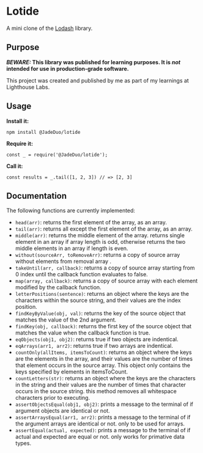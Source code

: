 # Lotide

A mini clone of the [Lodash](https://lodash.com) library.

## Purpose

**_BEWARE:_ This library was published for learning purposes. It is _not_ intended for use in production-grade software.**

This project was created and published by me as part of my learnings at Lighthouse Labs. 

## Usage

**Install it:**

`npm install @JadeDuo/lotide`

**Require it:**

`const _ = require('@JadeDuo/lotide');`

**Call it:**

`const results = _.tail([1, 2, 3]) // => [2, 3]`

## Documentation

The following functions are currently implemented:

* `head(arr)`: returns the first element of the array, as an array.
* `tail(arr)`: returns all except the first element of the array, as an array.
* `middle(arr)`: returns the middle element of the array. returns single element in an array if array length is odd, otherwise returns the two middle elements in an array if length is even.
* `without(sourceArr, toRemoveArr)`: returns a copy of source array without elements from removal array .
* `takeUntil(arr, callback)`: returns a copy of source array starting from 0 index until the callback function evaluates to false.
* `map(array, callback)`: returns a copy of source array with each element modified by the callback function. 
* `letterPositions(sentence)`: returns an object where the keys are the characters within the source string, and their values are the index position.
* `findKeyByValue(obj, val)`: returns the key of the source object that matches the value of the 2nd argument.
* `findKey(obj, callback)`: returns the first key of the source object that matches the value when the callback function is true.
* `eqObjects(obj1, obj2)`: returns true if two objects are indentical.
* `eqArrays(arr1, arr2)`: returns true if two arrays are indentical.
* `countOnly(allItems, itemsToCount)`: returns an object where the keys are the elements in the array, and their values are the number of times that element occurs in the source array. This object only contains the keys specified by elements in itemsToCount.
* `countLetters(str)`: returns an object where the keys are the characters in the string and their values are the number of times that character occurs in the source string. this method removes all whitespace characters prior to executing. 
* `assertObjectsEqual(obj1, obj2)`: prints a message to the terminal of if argument objects are identical or not. 
* `assertArraysEqual(arr1, arr2)`: prints a message to the terminal of if the argument arrays are identical or not. only to be used for arrays.
* `assertEqual(actual, expected)`: prints a message to the terminal of if actual and expected are equal or not. only works for primative data types.